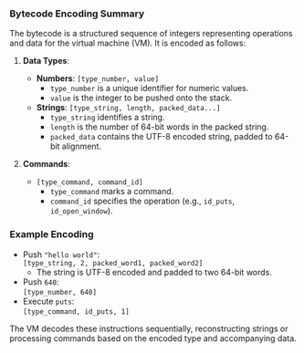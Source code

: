 ### Bytecode Encoding Summary

The bytecode is a structured sequence of integers representing operations and data for the virtual machine (VM). It is encoded as follows:

1. **Data Types**:
   - **Numbers**: `[type_number, value]`
     - `type_number` is a unique identifier for numeric values.
     - `value` is the integer to be pushed onto the stack.
   - **Strings**: `[type_string, length, packed_data...]`
     - `type_string` identifies a string.
     - `length` is the number of 64-bit words in the packed string.
     - `packed_data` contains the UTF-8 encoded string, padded to 64-bit alignment.

2. **Commands**:
   - `[type_command, command_id]`
     - `type_command` marks a command.
     - `command_id` specifies the operation (e.g., `id_puts`, `id_open_window`).

### Example Encoding
- Push `"hello world"`:  
  `[type_string, 2, packed_word1, packed_word2]`
  - The string is UTF-8 encoded and padded to two 64-bit words.
- Push `640`:  
  `[type_number, 640]`
- Execute `puts`:  
  `[type_command, id_puts, 1]`

The VM decodes these instructions sequentially, reconstructing strings or processing commands based on the encoded type and accompanying data.
